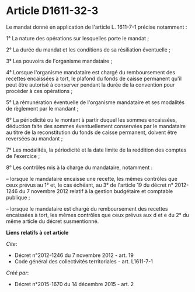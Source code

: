 # Article D1611-32-3

Le mandat donné en application de l'article L. 1611-7-1 précise notamment :

1° La nature des opérations sur lesquelles porte le mandat ;

2° La durée du mandat et les conditions de sa résiliation éventuelle ;

3° Les pouvoirs de l'organisme mandataire ;

4° Lorsque l'organisme mandataire est chargé du remboursement des recettes encaissées à tort, le plafond du fonds de caisse
permanent qu'il peut être autorisé à conserver pendant la durée de la convention pour procéder à ces opérations ;

5° La rémunération éventuelle de l'organisme mandataire et ses modalités de règlement par le mandant ;

6° La périodicité ou le montant à partir duquel les sommes encaissées, déduction faite des sommes éventuellement conservées
par le mandataire au titre de la reconstitution du fonds de caisse permanent, doivent être reversées au mandant ;

7° Les modalités, la périodicité et la date limite de la reddition des comptes de l'exercice ;

8° Les contrôles mis à la charge du mandataire, notamment :

– lorsque le mandataire encaisse une recette, les mêmes contrôles que ceux prévus au 1° et, le cas échéant, au 3° de
l'article 19 du décret n° 2012-1246 du 7 novembre 2012 relatif à la gestion budgétaire et comptable publique ;

– lorsque le mandataire est chargé du remboursement des recettes encaissées à tort, les mêmes contrôles que ceux prévus aux d
et e du 2° du même article du décret susmentionné.

**Liens relatifs à cet article**

_Cite_:

  - Décret n°2012-1246 du 7 novembre 2012 - art. 19
  - Code général des collectivités territoriales - art. L1611-7-1

_Créé par_:

  - Décret n°2015-1670 du 14 décembre 2015 - art. 2
